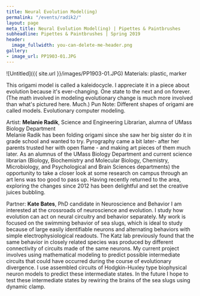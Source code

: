 ```yaml
---
title: Neural Evolution Model(ing)
permalink: "/events/radik2/"
layout: page
meta_title: Neural Evolution Model(ing) | Pipettes & Paintbrushes
subheadline: Pipettes & Paintbrushes | Spring 2019
header:
  image_fullwidth: you-can-delete-me-header.png
gallery:
- image_url: PP1903-01.JPG
---
```

![Untitled]({{ site.url }}/images/PP1903-01.JPG)
Materials: plastic, marker

This origami model is called a kaleidocycle. I appreciate it in a piece about evolution because it's ever-changing. One state to the next and on forever. (The math involved in modeling evolutionary change is much more involved than what's pictured here. Much.) Pun Note: Different shapes of origami are called models. Evolutionary computer modeling.

Artist: **Melanie Radik**, Science and Engineering Librarian, alumna of UMass Biology Department<br>
Melanie Radik has been folding origami since she saw her big sister do it in grade school and wanted to try. Pyrography came a bit later- after her parents trusted her with open flame - and making art pieces of them much later. As an alumnus of the UMass Biology Department and current science librarian (Biology, Biochemistry and Molecular Biology, Chemistry, Microbiology, and Psychological and Brain Sciences departments) the opportunity to take a closer look at some research on campus through an art lens was too good to pass up. Having recently returned to the area, exploring the changes since 2012 has been delightful and set the creative juices bubbling.

Partner: **Kate Bates**, PhD candidate in Neuroscience and Behavior
I am interested at the crossroads of neuroscience and evolution. I study how evolution can act on neural circuitry and behavior separately. My work is focused on the swimming behavior of sea slugs, which is ideal to study because of large easily identifiable neurons and alternating behaviors with simple electrophysiological readouts. The Katz lab previously found that the same behavior in closely related species was produced by different connectivity of circuits made of the same neurons. My current project involves using mathematical modeling to predict possible intermediate circuits that could have occurred during the course of evolutionary divergence. I use assembled circuits of Hodgkin-Huxley type biophysical neuron models to predict these intermediate states. In the future I hope to test these intermediate states by rewiring the brains of the sea slugs using dynamic clamp.
